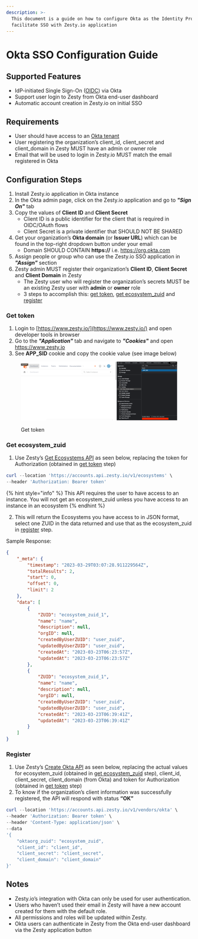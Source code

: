```yaml
---
description: >-
  This document is a guide on how to configure Okta as the Identity Provider to
  facilitate SSO with Zesty.io application
---
```


# Okta SSO Configuration Guide

## Supported Features

* IdP-initiated Single Sign-On ([OIDC](https://openid.net/connect/)) via Okta
* Support user login to Zesty from Okta end-user dashboard
* Automatic account creation in Zesty.io on initial SSO

## Requirements

* User should have access to an [Okta tenant](https://developer.okta.com/docs/guides/oin-oidc-multi-tenancy/main/#tenants-in-okta)
* User registering the organization’s client\_id, client\_secret and client\_domain in Zesty MUST have an admin or owner role
* Email that will be used to login in Zesty.io MUST match the email registered in Okta

## Configuration Steps

1. Install Zesty.io application in Okta instance
2. In the Okta admin page, click on the Zesty.io application and go to _**"Sign On"**_ tab
3. Copy the values of **Client ID** and **Client Secret**
   * Client ID is a public identifier for the client that is required in OIDC/OAuth flows
   * Client Secret is a private identifier that SHOULD NOT BE SHARED
4. Get your organization’s **Okta domain** (or **Issuer URL**) which can be found in the top-right dropdown button under your email
   * Domain SHOULD CONTAIN **https://** i.e. https://org.okta.com
5. Assign people or group who can use the Zesty.io SSO application in _**"Assign"**_ section
6. Zesty admin MUST register their organization’s **Client ID**, **Client Secret** and **Client Domain** in Zesty
   * The Zesty user who will register the organization’s secrets MUST be an existing Zesty user with **admin** or **owner** role
   * 3 steps to accomplish this: [get token](okta-sso-configuration-guide.md#get-token), [get ecosystem\_zuid](okta-sso-configuration-guide.md#get-ecosystem\_zuid) and [register](okta-sso-configuration-guide.md#register)

### **Get token**

1. Login to [https://www.zesty.io/](https://www.zesty.io/) and open developer tools in browser
2. Go to the _**"Application"**_ tab and navigate to _**"Cookies"**_ and open https://www.zesty.io
3. See **APP\_SID** cookie and copy the cookie value (see image below)

<figure><img src="../.gitbook/assets/okta-config-guide-get-token.png" alt=""><figcaption><p>Get token</p></figcaption></figure>

### **Get ecosystem\_zuid**

1. Use Zesty’s [Get Ecosystems API](https://accounts-api.zesty.org/#750eb50b-c53c-44aa-aa4a-b0b1199fb4bf) as seen below, replacing the token for Authorization (obtained in [get token](okta-sso-configuration-guide.md#get-token) step)

```powershell
curl --location 'https://accounts.api.zesty.io/v1/ecosystems' \
--header 'Authorization: Bearer token'
```

{% hint style="info" %}
This API requires the user to have access to an instance. You will not get an ecosystem\_zuid unless you have access to an instance in an ecosystem
{% endhint %}

2. This will return the Ecosystems you have access to in JSON format, select one ZUID in the data returned and use that as the ecosystem\_zuid in [register](okta-sso-configuration-guide.md#register) step.

Sample Response:

```json
{
    "_meta": {
        "timestamp": "2023-03-29T03:07:28.911229564Z",
        "totalResults": 2,
        "start": 0,
        "offset": 0,
        "limit": 2
    },
    "data": [
        {
            "ZUID": "ecosystem_zuid_1",
            "name": "name",
            "description": null,
            "orgID": null,
            "createdByUserZUID": "user_zuid",
            "updatedByUserZUID": "user_zuid",
            "createdAt": "2023-03-23T06:23:57Z",
            "updatedAt": "2023-03-23T06:23:57Z"
        },
        {
            "ZUID": "ecosystem_zuid_1",
            "name": "name",
            "description": null,
            "orgID": null,
            "createdByUserZUID": "user_zuid",
            "updatedByUserZUID": "user_zuid",
            "createdAt": "2023-03-23T06:39:41Z",
            "updatedAt": "2023-03-23T06:39:41Z"
        }
    ]
}
```

### **Register**

1. Use Zesty’s [Create Okta API](https://accounts-api.zesty.org/#357198d6-6dd3-4002-ba02-f04e94985fcb) as seen below, replacing the actual values for ecosystem\_zuid (obtained in [get ecosystem\_zuid](okta-sso-configuration-guide.md#get-ecosystem\_zuid) step), client\_id, client\_secret, client\_domain (from Okta) and token for Authorization (obtained in [get token](okta-sso-configuration-guide.md#get-token) step)
2. To know if the organization’s client information was successfully registered, the API will respond with status **“OK”**

```powershell
curl --location 'https://accounts.api.zesty.io/v1/vendors/okta' \
--header 'Authorization: Bearer token' \
--header 'Content-Type: application/json' \
--data
'{
    "oktaorg_zuid": "ecosystem_zuid",
    "client_id": "client_id",
    "client_secret": "client_secret",
    "client_domain": "client_domain"
}'
```

## Notes

* Zesty.io’s integration with Okta can only be used for user authentication.
* Users who haven’t used their email in Zesty will have a new account created for them with the default role.
* All permissions and roles will be updated within Zesty.
* Okta users can authenticate in Zesty from the Okta end-user dashboard via the Zesty application button

